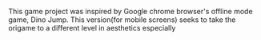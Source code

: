 This game project was inspired by Google chrome browser's offline mode game, Dino Jump. This version(for mobile screens) seeks to take the origame to a different level in aesthetics especially 
